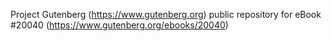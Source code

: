 Project Gutenberg (https://www.gutenberg.org) public repository for eBook #20040 (https://www.gutenberg.org/ebooks/20040)
